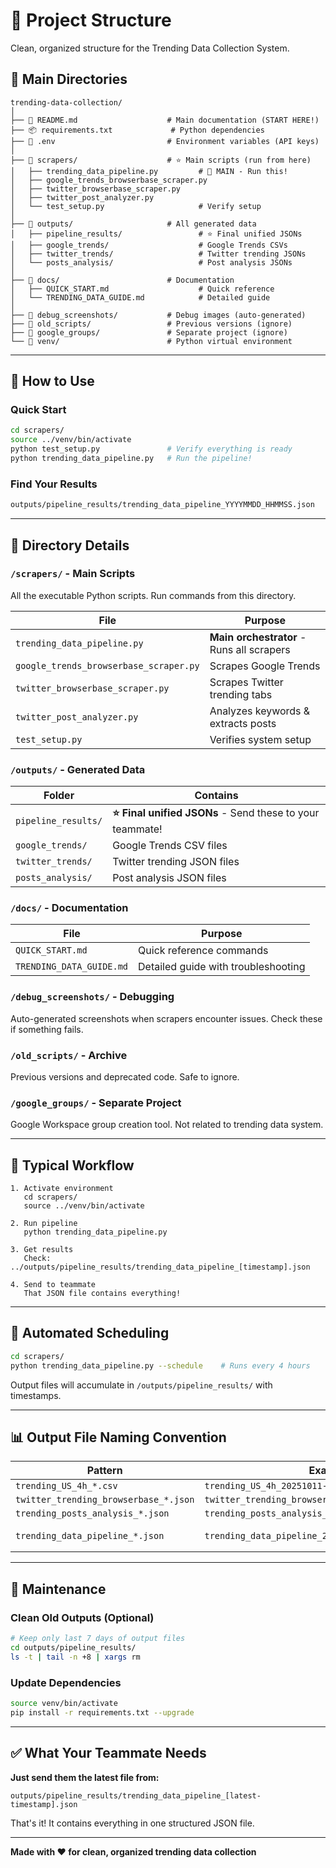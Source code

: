 # 📁 Project Structure

Clean, organized structure for the Trending Data Collection System.

## 🎯 Main Directories

```
trending-data-collection/
│
├── 📖 README.md                    # Main documentation (START HERE!)
├── 📦 requirements.txt             # Python dependencies
├── 🔐 .env                         # Environment variables (API keys)
│
├── 📁 scrapers/                    # ⭐ Main scripts (run from here)
│   ├── trending_data_pipeline.py         # 🚀 MAIN - Run this!
│   ├── google_trends_browserbase_scraper.py
│   ├── twitter_browserbase_scraper.py
│   ├── twitter_post_analyzer.py
│   └── test_setup.py                     # Verify setup
│
├── 📁 outputs/                     # All generated data
│   ├── pipeline_results/                 # ⭐ Final unified JSONs
│   ├── google_trends/                    # Google Trends CSVs
│   ├── twitter_trends/                   # Twitter trending JSONs
│   └── posts_analysis/                   # Post analysis JSONs
│
├── 📁 docs/                        # Documentation
│   ├── QUICK_START.md                    # Quick reference
│   └── TRENDING_DATA_GUIDE.md            # Detailed guide
│
├── 📁 debug_screenshots/           # Debug images (auto-generated)
├── 📁 old_scripts/                 # Previous versions (ignore)
├── 📁 google_groups/               # Separate project (ignore)
└── 📁 venv/                        # Python virtual environment
```

---

## 🚀 How to Use

### Quick Start
```bash
cd scrapers/
source ../venv/bin/activate
python test_setup.py               # Verify everything is ready
python trending_data_pipeline.py   # Run the pipeline!
```

### Find Your Results
```bash
outputs/pipeline_results/trending_data_pipeline_YYYYMMDD_HHMMSS.json
```

---

## 📂 Directory Details

### `/scrapers/` - Main Scripts
All the executable Python scripts. Run commands from this directory.

| File | Purpose |
|------|---------|
| `trending_data_pipeline.py` | **Main orchestrator** - Runs all scrapers |
| `google_trends_browserbase_scraper.py` | Scrapes Google Trends |
| `twitter_browserbase_scraper.py` | Scrapes Twitter trending tabs |
| `twitter_post_analyzer.py` | Analyzes keywords & extracts posts |
| `test_setup.py` | Verifies system setup |

### `/outputs/` - Generated Data

| Folder | Contains |
|--------|----------|
| `pipeline_results/` | **⭐ Final unified JSONs** - Send these to your teammate! |
| `google_trends/` | Google Trends CSV files |
| `twitter_trends/` | Twitter trending JSON files |
| `posts_analysis/` | Post analysis JSON files |

### `/docs/` - Documentation

| File | Purpose |
|------|---------|
| `QUICK_START.md` | Quick reference commands |
| `TRENDING_DATA_GUIDE.md` | Detailed guide with troubleshooting |

### `/debug_screenshots/` - Debugging
Auto-generated screenshots when scrapers encounter issues. Check these if something fails.

### `/old_scripts/` - Archive
Previous versions and deprecated code. Safe to ignore.

### `/google_groups/` - Separate Project
Google Workspace group creation tool. Not related to trending data system.

---

## 🎯 Typical Workflow

```
1. Activate environment
   cd scrapers/
   source ../venv/bin/activate

2. Run pipeline
   python trending_data_pipeline.py

3. Get results
   Check: ../outputs/pipeline_results/trending_data_pipeline_[timestamp].json

4. Send to teammate
   That JSON file contains everything!
```

---

## 🔄 Automated Scheduling

```bash
cd scrapers/
python trending_data_pipeline.py --schedule    # Runs every 4 hours
```

Output files will accumulate in `/outputs/pipeline_results/` with timestamps.

---

## 📊 Output File Naming Convention

| Pattern | Example | Location |
|---------|---------|----------|
| `trending_US_4h_*.csv` | `trending_US_4h_20251011-1633.csv` | `outputs/google_trends/` |
| `twitter_trending_browserbase_*.json` | `twitter_trending_browserbase_20251011_160000.json` | `outputs/twitter_trends/` |
| `trending_posts_analysis_*.json` | `trending_posts_analysis_20251011_161000.json` | `outputs/posts_analysis/` |
| `trending_data_pipeline_*.json` | `trending_data_pipeline_20251011_162000.json` | `outputs/pipeline_results/` ⭐ |

---

## 🧹 Maintenance

### Clean Old Outputs (Optional)
```bash
# Keep only last 7 days of output files
cd outputs/pipeline_results/
ls -t | tail -n +8 | xargs rm
```

### Update Dependencies
```bash
source venv/bin/activate
pip install -r requirements.txt --upgrade
```

---

## ✅ What Your Teammate Needs

**Just send them the latest file from:**
```
outputs/pipeline_results/trending_data_pipeline_[latest-timestamp].json
```

That's it! It contains everything in one structured JSON file.

---

**Made with ❤️ for clean, organized trending data collection**

